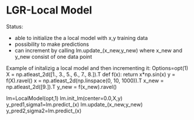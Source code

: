 # LGR-Local Model 
Status:
- able to initialize the a local model with x,y training data
- possibility to make predictions
- can increment by calling lm.update_(x_new,y_new) where x_new and y_new consist of one data point

Example of initalizig a local model and then incrementing it: 
Options=opt(1)
X = np.atleast_2d([1., 3., 5., 6., 7., 8.]).T
def f(x):
    return x*np.sin(x)
y = f(X).ravel()
x = np.atleast_2d(np.linspace(0, 10, 1000)).T
x_new = np.atleast_2d([9.]).T
y_new = f(x_new).ravel()

lm=LocalModel(opt,1)
lm.init_lm(center=0.0,X,y)
y_pred1,sigma1=lm.predict_(x)
lm.update_(x_new,y_new)
y_pred2,sigma2=lm.predict_(x)
